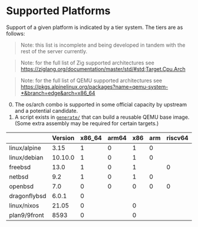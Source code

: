 # Supported Platforms

Support of a given platform is indicated by a tier system. The tiers are as follows:

> Note: this list is incomplete and being developed in tandem with the rest of the server currently.

> Note: for the full list of Zig supported architectures see https://ziglang.org/documentation/master/std/#std;Target.Cpu.Arch

> Note: for the full list of QEMU supported architectures see https://pkgs.alpinelinux.org/packages?name=qemu-system-*&branch=edge&arch=x86_64

0. The os/arch combo is supported in some official capacity by upstream and a potential candidate.
1. A script exists in [`generate/`](../generate) that can build a reusable QEMU base image. (Some extra assembly may be required for certain targets.)

|              | Version | x86_64 | arm64 | x86 | arm | riscv64 | ppc64el | mips64el | sparcv9 | s390x |
|--------------|---------|--------|-------|-----|-----|---------|---------|----------|---------|-------|
| linux/alpine | 3.15    | 1      | 0     | 1   | 0   |         | 0       |          |         | 0     |
| linux/debian | 10.10.0 | 1      | 0     | 1   | 0   |         | 0       | 0        |         | 0     |
| freebsd      | 13.0    | 1      | 0     | 1   |     | 0       | 0       |          |         |       |
| netbsd       | 9.2     | 1      | 0     | 1   | 0   |         |         | 0        | 0       |       |
| openbsd      | 7.0     | 0      | 0     | 0   | 0   | 0       |         |          | 0       |       |
| dragonflybsd | 6.0.1   | 0      |       |     |     |         |         |          |         |       |
| linux/nixos  | 21.05   | 0      |       | 0   |     |         |         |          |         |       |
| plan9/9front | 8593    | 0      |       | 0   |     |         |         |          |         |       |

<!--
| windows      |         | 0      | 0     | 0   | 0   |
| macos        |         | 0      | 0     |
| solaris   `^`|         |
| illumos   `^`|         |
| haiku     `^`|         |
| fuscia    `^`|         |
| serenity  `^`|         |
| essence   `^`|         |
| android   `^`|         |
-->


<!-- https://docs.drone.io/pipeline/exec/syntax/platform/#supported-platforms -->
<!-- https://man.sr.ht/builds.sr.ht/compatibility.md -->
<!-- https://docs.github.com/en/actions/learn-github-actions/workflow-syntax-for-github-actions#github-hosted-runners -->
<!-- https://docs.gitlab.com/runner/install/ -->
